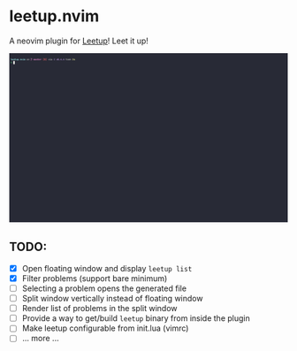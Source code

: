 # leetup.nvim
A neovim plugin for [Leetup](https://github.com/dragfire/leetup)! Leet it up!

![List problems](./assets/demo.gif?raw=true)

## TODO:
- [x] Open floating window and display `leetup list`
- [x] Filter problems (support bare minimum)
- [ ] Selecting a problem opens the generated file 
- [ ] Split window vertically instead of floating window
- [ ] Render list of problems in the split window
- [ ] Provide a way to get/build `leetup` binary from inside the plugin
- [ ] Make leetup configurable from init.lua (vimrc)
- [ ] ... more ...
